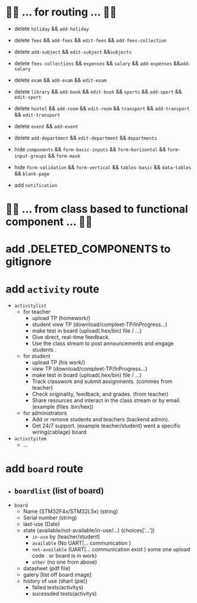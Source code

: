 # 🚩🚩 ... for routing ... 🚩🚩
- delete `holiday` && `add-holiday` 
- delete `fees` && `add-fees` && `edit-fees` && `add-fees-collection` 
- delete `add-subject` && `edit-subject` &&`subjects` 
- delete `fees-collections` && `expenses` && `salary` && `add-expenses` &&`add-salary` 
- delete `exam` && `add-exam` && `edit-exam`
- delete `library` && `add-book` && `edit-book` && `sports` && `add-sport` && `edit-sport` 
- delete `hostel` && `add-room` && `edit-room` && `transport` && `add-transport` && `edit-transport` 
- delete `event` && `add-event` 
- delete `add-department` && `edit-department` && `departments`

- hide `components` && `form-basic-inputs` && `form-horizontal` && `form-input-groups` && `form-mask`
- hide `form-validation` && `form-vertical`  && `tables-basic` && `data-tables` && `blank-page` 
- add `notification` 

# 🚩🚩 ... from class based to functional component ... 🚩🚩
# add .DELETED_COMPONENTS to gitignore #
# add `activity` route 
- `activitylist` 
  - for teacher 
    - upload TP (homework/)
    - student view TP (download/compleet-TP/InProgress...)
    - make test in board (upload(.hex/bin) file / ...)
    - Give direct, real-time feedback.
    - Use the class stream to post announcements and engage students .
  - for student 
    - upload TP (his work/)
    - view TP (download/compleet-TP/InProgress...)
    - make test in board (upload(.hex/bin) file / ...)
    - Track classwork and submit assignments. (commes from teacher)
    - Check originality, feedback, and grades. (from teacher)
    - Share resources and interact in the class stream or by email. (example (files .bin/hex))
  - for administrators 
    - Add or remove students and teachers (backend admin).
    - Get 24/7 support. (example teacher/student) went a specific wiring(cablage) board
- `activityitem` 
  - ...
# add `board` route
- `boardlist` (list of board)
  - 
- `board`
  - Name (STM32F4x/STM32L5x)  (string)
  - Serial number (string)
  - last-use (Date)
  - state (available/not-available/in-use/...) (choices['...'])
    - `in-use` by (teacher/student)
    - `available` (No UART|... communication ) 
    - `not-available` (UART|... communication exist ) some one upload code . or board is in work)
    - `other` (no one from above)
  - datasheet (pdf file)
  - galery [list off board image]
  - history of use (shart (pie))
    - failed tests(activitys)
    - sucessded tests(activitys)
